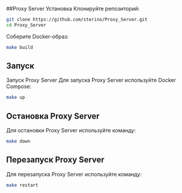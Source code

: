 ##Proxy Server
Установка
Клонируйте репозиторий:

```sh
git clone https://github.com/sterino/Proxy_Server.git
cd Proxy_Server
```
Соберите Docker-образ:

```sh
make build
```
## Запуск
Запуск Proxy Server
Для запуска Proxy Server используйте Docker Compose:

```sh
make up
```
## Остановка Proxy Server
Для остановки Proxy Server используйте команду:

```sh
make down
```
## Перезапуск Proxy Server
Для перезапуска Proxy Server используйте команду:

```sh
make restart
```
